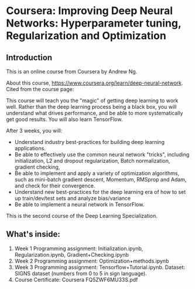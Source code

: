 # Coursera: Improving Deep Neural Networks: Hyperparameter tuning, Regularization and Optimization

## Introduction
This is an online course from Coursera by Andrew Ng. 

About this course, https://www.coursera.org/learn/deep-neural-network. Cited from the course page:

This course will teach you the "magic" of getting deep learning to work well. Rather than the deep learning process being a black box, you will understand what drives performance, and be able to more systematically get good results. You will also learn TensorFlow. 

After 3 weeks, you will: 
- Understand industry best-practices for building deep learning applications. 
- Be able to effectively use the common neural network "tricks", including initialization, L2 and dropout regularization, Batch normalization, gradient checking, 
- Be able to implement and apply a variety of optimization algorithms, such as mini-batch gradient descent, Momentum, RMSprop and Adam, and check for their convergence. 
- Understand new best-practices for the deep learning era of how to set up train/dev/test sets and analyze bias/variance
- Be able to implement a neural network in TensorFlow. 

This is the second course of the Deep Learning Specialization.

## What's inside:
1. Week 1 Programming assignment: Initialization.ipynb, Regularization.ipynb, Gradient+Checking.ipynb
1. Week 2 Programming assignment: Optimization+methods.ipynb
1. Week 3 Programming assignment: Tensorflow+Tutorial.ipynb. Dataset: SIGNS dataset (numbers from 0 to 5 in sign language).
1. Course Certificate: Coursera FQ5ZWF6MU33S.pdf
